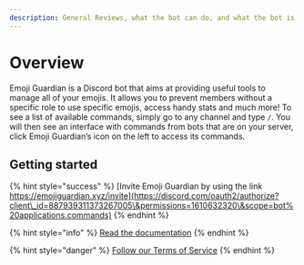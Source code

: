 ```yaml
---
description: General Reviews, what the bot can do, and what the bot is capable of!
---
```


# Overview

Emoji Guardian is a Discord bot that aims at providing useful tools to manage all of your emojis. It allows you to prevent members without a specific role to use specific emojis, access handy stats and much more! To see a list of available commands, simply go to any channel and type `/`. You will then see an interface with commands from bots that are on your server, click Emoji Guardian’s icon on the left to access its commands.

## Getting started

{% hint style="success" %}
[Invite Emoji Guardian by using the link https://emojiguardian.xyz/invite](https://discord.com/oauth2/authorize?client\_id=887939311373267005\&permissions=1610632320\&scope=bot%20applications.commands)
{% endhint %}

{% hint style="info" %}
[Read the documentation](broken-reference)
{% endhint %}

{% hint style="danger" %}
[Follow our Terms of Service](terms-of-service.md)
{% endhint %}

